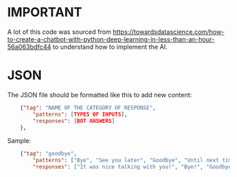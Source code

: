 # IMPORTANT
A lot of this code was sourced from https://towardsdatascience.com/how-to-create-a-chatbot-with-python-deep-learning-in-less-than-an-hour-56a063bdfc44 to understand how to implement the AI.

# JSON
The JSON file should be formatted like this to add new content:
```json
    {"tag": "NAME OF THE CATEGORY OF RESPONSE",
        "patterns": [TYPES OF INPUTS],
        "responses": [BOT ANSWERS]
    },
```
Sample:
```json
    {"tag": "goodbye",
        "patterns": ["Bye", "See you later", "Goodbye", "Until next time"],
        "responses": ["It was nice talking with you!", "Bye!", "Goodbye!"]
```
